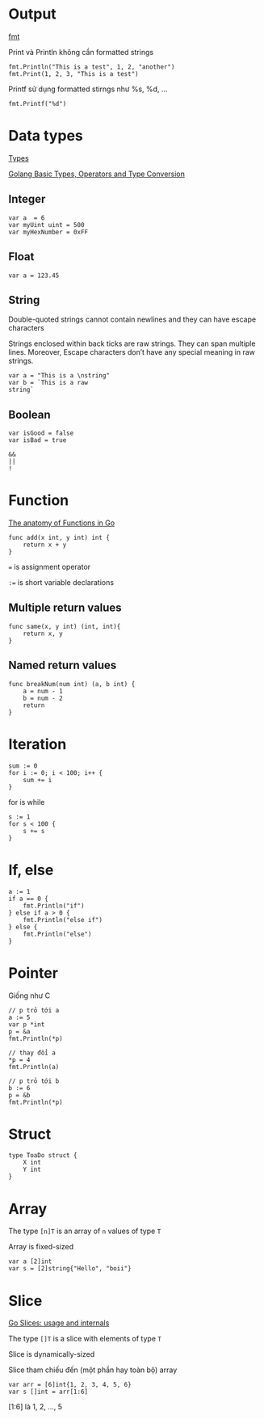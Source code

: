 # Output

[fmt](https://golang.org/pkg/fmt/)

Print và Println không cần formatted strings 
```
fmt.Println("This is a test", 1, 2, "another")
fmt.Print(1, 2, 3, "This is a test")
```

Printf sử dụng formatted stirngs như %s, %d, ...
```
fmt.Printf("%d")
```

# Data types

[Types](https://www.golang-book.com/books/intro/3)

[Golang Basic Types, Operators and Type Conversion](https://www.callicoder.com/golang-basic-types-operators-type-conversion/)

## Integer
```
var a  = 6
var myUint uint = 500
var myHexNumber = 0xFF
```

## Float
```
var a = 123.45
```

## String

Double-quoted strings cannot contain newlines and they can have escape characters

Strings enclosed within back ticks are raw strings. They can span multiple lines. Moreover, Escape characters don’t have any special meaning in raw strings.
```
var a = "This is a \nstring"
var b = `This is a raw
string`
```

## Boolean
```
var isGood = false
var isBad = true
```

```
&&
||
!
```

# Function
[The anatomy of Functions in Go](https://medium.com/rungo/the-anatomy-of-functions-in-go-de56c050fe11)
```
func add(x int, y int) int {
	return x + y
}
```

```=``` is assignment operator

```:=``` is short variable declarations

## Multiple return values
```
func same(x, y int) (int, int){
    return x, y
}
```

## Named return values
```
func breakNum(num int) (a, b int) {
	a = num - 1
	b = num - 2
	return
}
```

# Iteration
```
sum := 0
for i := 0; i < 100; i++ {
    sum += i
}
```

for is while
```
s := 1
for s < 100 {
    s += s
}
```

# If, else
```
a := 1
if a == 0 {
    fmt.Println("if")
} else if a > 0 {
    fmt.Println("else if")
} else {
    fmt.Println("else")
}
```

# Pointer
Giống như C

```
// p trỏ tới a
a := 5
var p *int
p = &a
fmt.Println(*p)

// thay đổi a
*p = 4
fmt.Println(a)

// p trỏ tới b
b := 6
p = &b
fmt.Println(*p)
```

# Struct

```
type ToaDo struct {
	X int
	Y int
}
```

# Array
The type ```[n]T``` is an array of ```n``` values of type ```T```

Array is fixed-sized

```
var a [2]int
var s = [2]string{"Hello", "boii"}
```

# Slice
[Go Slices: usage and internals](https://blog.golang.org/go-slices-usage-and-internals)

The type ```[]T``` is a slice with elements of type ```T```


Slice is dynamically-sized

Slice tham chiếu đến (một phần hay toàn bộ) array

```
var arr = [6]int{1, 2, 3, 4, 5, 6}
var s []int = arr[1:6]
```

[1:6] là 1, 2, ..., 5